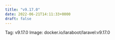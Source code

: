 ```yaml
---
title: "v9.17.0"
date: 2022-06-21T14:11:33+0000
draft: false
---
```


Tag: v9.17.0
Image: docker.io/laraboot/laravel:v9.17.0
